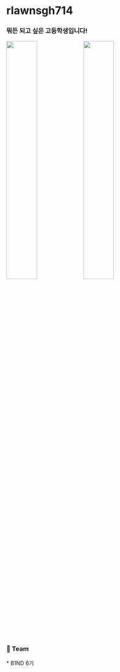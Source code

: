 # rlawnsgh714

<h3>뭐든 되고 싶은 고등학생입니다!</h3>
<div>
<img width=40% src="https://github-readme-stats.vercel.app/api?username=rlawnsgh714"/><img width=40% src="https://github-readme-stats.vercel.app/api/top-langs/?username=rlawnsgh714&layout=compact"/>
</div>

<h3>📱 Team</h3>
* <a herf="http://b1nd.com/#/">B1ND 6기</a>
